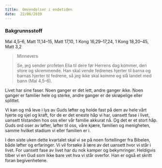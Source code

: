 ```yaml
---
title:  Omvendelser i endetiden
date:  22/06/2019
---
```


### Bakgrunnsstoff
Mal 4,5–6, Matt 11,14–15, Matt 17,10, 1 Kong 16,29–17,24, 1 Kong 18,20–45, Matt 3,2

> <p>Minnevers</p>
> Se, jeg sender profeten Elia til dere før Herrens dag kommer, den store og skremmende. Han skal vende fedrenes hjerter til barna og barnas hjerter til fedrene, så jeg ikke skal komme og slå landet med bann (Mal 4,5–6).

Livet har sine faser. Noen ganger er det lett, andre ganger ikke. Noen ganger er familier hele og sterke, andre ganger er de skrøpelige eller splittet.

Vi kan og må leve i lys av Guds løfter og holde fast på dem av hele vårt hjerte og sjel og kraft, for de er det eneste håp vi har, uansett fase i livet, uansett tilstanden hos oss eller vår familie akkurat nå. Og det er et stort håp. Guds ord oser av løfter, løfter til oss, våre kjære, familien og menigheten, samme hvilket stadium vi eller familien er i.

I den siste uken dette kvartalet skal vi se på noen fortellinger fra Bibelen, både løfter og erfaringer. Vi vil forsøke å lære av det uansett hvor vi står i livet. For uansett fase av livet har du nok kamper og bekymringer. Heldigvis tilber vi en Gud som ikke bare vet hva vi står overfor. Han er også et skritt foran begivenhetene.